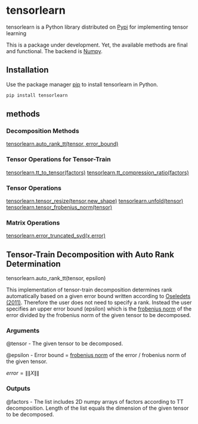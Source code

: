 
# tensorlearn

tensorlearn is a Python library distributed on [Pypi](https://pypi.org) for implementing 
tensor learning 

This is a package under development. Yet, the available methods are final and functional. The backend is [Numpy](https://numpy.org).

    
## Installation

Use the package manager [pip](https://pip.pypa.io/en/stable/) to install tensorlearn in Python.

```python
pip install tensorlearn
```

## methods
### Decomposition Methods
[tensorlearn.auto_rank_tt(tensor, error_bound)](#autoranktt-id)

### Tensor Operations for Tensor-Train 
[tensorlearn.tt_to_tensor(factors)](#tttotensor-id)
[tensorlearn.tt_compression_ratio(factors)](#ttcr-id)

### Tensor Operations
[tensorlearn.tensor_resize(tensor,new_shape)](#tensorresize-id)
[tensorlearn.unfold(tensor)](#unfold-id)
[tensorlearn.tensor_frobenius_norm(tensor)](#tfronorm-id)

### Matrix Operations
[tensorlearn.error_truncated_svd(x,error)](#etsvd-id)



## <a name="autoranktt-id"></a>Tensor-Train Decomposition with Auto Rank Determination

tensorlearn.auto_rank_tt(tensor, epsilon)

This implementation of tensor-train decomposition determines rank automatically based on a given error bound written according to [Oseledets (2011)](https://epubs.siam.org/doi/10.1137/090752286). Therefore the user does not need to specify a rank. Instead the user specifies an upper error bound (epsilon) which is the [frobenius norm](https://mathworld.wolfram.com/FrobeniusNorm.html) of the error divided by the frobenius norm of the given tensor to be decomposed.

### Arguments 
@tensor <numpy array> - The given tensor to be decomposed.

@epsilon <float> - Error bound = [frobenius norm](https://mathworld.wolfram.com/FrobeniusNorm.html) of the error / frobenius norm of the given tensor. 

$error=\|\|X\|\|$

### Outputs
@factors <list> - The list includes 2D numpy arrays of factors according to TT decomposition. Length of the list equals the dimension of the given tensor to be decomposed.





